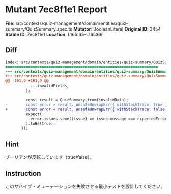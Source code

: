 # Mutant 7ec8f1e1 Report

**File**: src/contexts/quiz-management/domain/entities/quiz-summary/QuizSummary.spec.ts
**Mutator**: BooleanLiteral
**Original ID**: 3454
**Stable ID**: 7ec8f1e1
**Location**: L165:65–L165:69

## Diff

```diff
Index: src/contexts/quiz-management/domain/entities/quiz-summary/QuizSummary.spec.ts
===================================================================
--- src/contexts/quiz-management/domain/entities/quiz-summary/QuizSummary.spec.ts	original
+++ src/contexts/quiz-management/domain/entities/quiz-summary/QuizSummary.spec.ts	mutated #3454
@@ -161,9 +161,9 @@
           ...invalidFields,
         };
 
         const result = QuizSummary.from(invalidData);
-        const error = result._unsafeUnwrapErr({ withStackTrace: true });
+        const error = result._unsafeUnwrapErr({ withStackTrace: false });
         expect(
           error.issues.some((issue) => issue.message === expectedErrorMessage),
         ).toBe(true);
       });
```

## Hint

ブーリアンが反転しています（true/false）。

## Instruction

このサバイブ・ミューテーションを失敗させる最小テストを設計してください。
